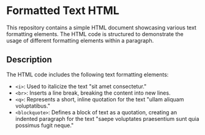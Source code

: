 # Formatted Text HTML

This repository contains a simple HTML document showcasing various text formatting elements. The HTML code is structured to demonstrate the usage of different formatting elements within a paragraph.

## Description

The HTML code includes the following text formatting elements:

- `<i>`: Used to italicize the text "sit amet consectetur."
- `<br>`: Inserts a line break, breaking the content into new lines.
- `<q>`: Represents a short, inline quotation for the text "ullam aliquam voluptatibus."
- `<blockquote>`: Defines a block of text as a quotation, creating an indented paragraph for the text "saepe voluptates praesentium sunt quia possimus fugit neque."
